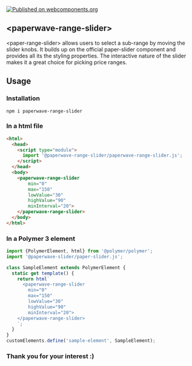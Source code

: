 [![Published on webcomponents.org](https://img.shields.io/badge/webcomponents.org-published-blue.svg)](https://www.webcomponents.org/element/owner/my-element)

## \<paperwave-range-slider\>

\<paper-range-slider\> allows users to select a sub-range by moving the slider knobs. It builds up on the official paper-slider component and provides all its the styling properties. The interactive nature of the slider makes it a great choice for picking price ranges.

## Usage

### Installation
```
npm i paperwave-range-slider
```
### In a html file
```html
<html>
  <head>
    <script type="module">
      import '@paperwave-range-slider/paperwave-range-slider.js';
    </script>
  </head>
  <body>
    <paperwave-range-slider
        min="0"
        max="150"
        lowValue="30"
        highValue="90"
        minInterval="20">
    </paperwave-range-slider>
  </body>
</html>
```
### In a Polymer 3 element
```js
import {PolymerElement, html} from '@polymer/polymer';
import '@paperwave-slider/paper-slider.js';

class SampleElement extends PolymerElement {
  static get template() {
    return html`
      <paperwave-range-slider
        min="0"
        max="150"
        lowValue="30"
        highValue="90"
        minInterval="20">
    </paperwave-range-slider>
    `;
  }
}
customElements.define('sample-element', SampleElement);
```

### Thank you for your interest :)